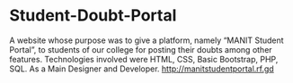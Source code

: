 # Student-Doubt-Portal
A website whose purpose was to give a platform, namely “MANIT Student Portal”, to students of our college for posting their doubts among other features. Technologies involved were HTML, CSS, Basic Bootstrap, PHP, SQL. As a Main Designer and Developer. http://manitstudentportal.rf.gd 
